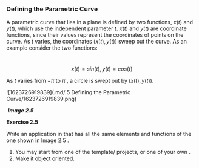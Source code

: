 ### Defining the Parametric Curve

A parametric curve that lies in a plane is defined by two functions, $x(t)$ and $y(t)$, which use the independent parameter $t$. $x(t)$ and $y(t)$ are coordinate functions, since their values represent the coordinates of points on the curve. As $t$ varies, the coordinates $(x(t), y(t))$ sweep out the curve. As an example consider the two functions:

​	$$x(t) = sin(t), y(t) = cos(t) \tag{2.5}$$

As $t$ varies from ${-\pi}$ to ${\pi}$ , a circle is swept out by $(x(t), y(t))$.

![1623726919839](.md/ 5 Defining the Parametric Curve/1623726919839.png)

​									***Image 2.5***

**Exercise 2.5**

Write an application in that has all the same elements and functions of the one shown in Image 2.5 .

1. You may start from one of the template/ projects, or one of your own .
2. Make it object oriented.



